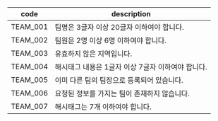 | code     | description                   |
|----------|-------------------------------|
| TEAM_001 | 팀명은 3글자 이상 20글자 이하여야 합니다.     
| TEAM_002 | 팀원은 2명 이상 6명 이하여야 합니다.        
| TEAM_003 | 유효하지 않은 지역입니다.                
| TEAM_004 | 해시태그 내용은 1글자 이상 7글자 이하여야 합니다. 
| TEAM_005 | 이미 다른 팀의 팀장으로 등록되어 있습니다.      
| TEAM_006 | 요청된 정보를 가지는 팀이 존재하지 않습니다.     
| TEAM_007 | 해시태그는 7개 이하여야 합니다.    